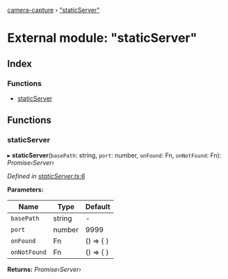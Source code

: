 [camera-capture](../README.md) › ["staticServer"](_staticserver_.md)

# External module: "staticServer"

## Index

### Functions

* [staticServer](_staticserver_.md#staticserver)

## Functions

###  staticServer

▸ **staticServer**(`basePath`: string, `port`: number, `onFound`: Fn, `onNotFound`: Fn): *Promise‹Server›*

*Defined in [staticServer.ts:6](https://github.com/cancerberoSgx/camera-capture/blob/8b5746d/camera-capture/src/staticServer.ts#L6)*

**Parameters:**

Name | Type | Default |
------ | ------ | ------ |
`basePath` | string | - |
`port` | number | 9999 |
`onFound` | Fn |  () => { } |
`onNotFound` | Fn |  () => { } |

**Returns:** *Promise‹Server›*

